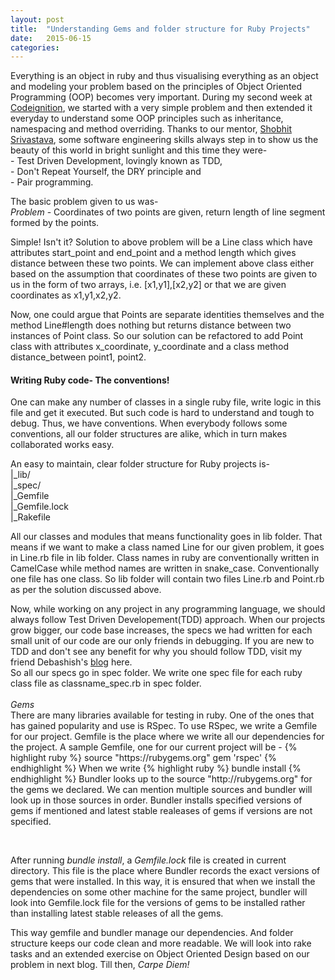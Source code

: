 ```yaml
---
layout: post
title:  "Understanding Gems and folder structure for Ruby Projects"
date:   2015-06-15
categories:
---
```

<body>
<p>
Everything is an object in ruby and thus visualising everything as an
object and modeling your problem based on the principles of Object
Oriented Programming (OOP) becomes very important. During my second week at
<a href="http://www.codeignition.co">Codeignition</a>, we started with a very simple problem and then extended it
everyday to understand some OOP principles such as inheritance,
namespacing and method overriding. Thanks to our mentor, <a href="http://www.sinisterlight.com">Shobhit Srivastava</a>, some software
engineering skills always step in to show us the beauty of this world in
bright sunlight and this time they were-<br>
- Test Driven Development, lovingly known as TDD,<br>
- Don't Repeat Yourself, the DRY principle and <br> 
- Pair programming.</p>

<p>
The basic problem given to us was- <br>
<em>Problem</em> - Coordinates of two points are given, return length of line segment formed by the points.
</p>

<p>
Simple! Isn't it? Solution to above problem will be a Line class which have attributes start_point and
end_point and a method length which gives distance between these two points. We can implement above class either based on the assumption that coordinates of these two points are given to us in the form of two arrays, i.e. [x1,y1],[x2,y2] or that we are given coordinates as x1,y1,x2,y2.</p>
<p>
Now, one could argue that Points are separate identities themselves and
the method Line#length does nothing but returns distance between two
instances of Point class. So our solution can be refactored to add Point
class with attributes x_coordinate, y_coordinate and a class method
distance_between point1, point2.
</p>
<p>
<h4>Writing Ruby code- The conventions!</h4>
One can make any number of classes in a single ruby file, write logic in
this file and get it executed. But such code is hard to understand and tough to debug. 
Thus, we have conventions. When everybody follows some conventions, all our folder
structures are alike, which in turn makes collaborated works easy.
</p>
<p>
An easy to maintain, clear folder structure for Ruby projects is-<br>
|_lib/<br>
|_spec/<br>
|_Gemfile<br>
|_Gemfile.lock<br>
|_Rakefile
</p>
<p>
All our classes and modules that means functionality goes in lib folder.
That means if we want to make a class named Line for our given problem,
it goes in Line.rb file in lib folder. Class names in ruby are
conventionally written in CamelCase while method names are written in
snake_case. Conventionally one file has one class. So lib folder will
contain two files Line.rb and Point.rb as per the solution discussed above.
</p>
Now, while working on any project in any programming language, we should
always follow Test Driven Developement(TDD) approach. When our projects
grow bigger, our code base increases, the specs we had written for each
small unit of our code are our only friends in debugging. If you are new
to TDD and don't see any benefit for why you should follow TDD, visit my
friend Debashish's <a href="http://wallydrag.github.io/test%20driven%20development/tdd/2015/05/26/ruby/">blog</a> here.
<br>
So all our specs go in spec folder. We write one spec file for each ruby
class file as classname_spec.rb in spec folder.
<br><br>
<em>Gems</em><br>
There are many libraries available for testing in ruby. One of the ones
that has gained popularity and use is RSpec. To use RSpec, we write a
Gemfile for our project. Gemfile is the place where we write all our
dependencies for the project. A sample Gemfile, one for our current
project will be -
{% highlight ruby %}
source "https://rubygems.org"
gem 'rspec'
{% endhighlight  %}
When we write 
{% highlight ruby %}
bundle install
{% endhighlight %}
Bundler looks up to the source "http://rubygems.org" for the gems we declared. We can
mention multiple sources and bundler will look up in those sources in
order. Bundler installs specified versions of gems if mentioned and
latest stable realeases of gems if versions are not specified.
</p>
<br>
<p>
After running <em>bundle install</em>, a <em>Gemfile.lock</em> file is
created in current directory. This file is the place where Bundler
records the exact versions of gems that were installed. In this way, it
is ensured that when we install the dependencies on some other machine
for the same project, bundler will look into Gemfile.lock file for the
versions of gems to be installed rather than installing latest stable
releases of all the gems.
</p>
<p>
This way gemfile and bundler manage our dependencies. And folder
structure keeps our code clean and more readable. We will look into rake
tasks and an extended exercise on Object Oriented Design based on our
problem in next blog. Till then, 
<em>Carpe Diem!</em>
</p>
</body>
